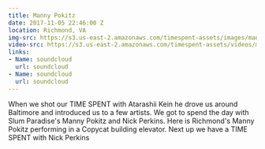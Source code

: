 ```yaml
---
title: Manny Pokitz
date: 2017-11-05 22:46:00 Z
location: Richmond, VA
img-src: https://s3.us-east-2.amazonaws.com/timespent-assets/images/manny-pokitz.png
video-src: https://s3.us-east-2.amazonaws.com/timespent-assets/videos/manny-pokitz.mp4
links:
- Name: soundcloud
  url: soundcloud
- Name: soundcloud
  url: soundcloud
---
```


When we shot our TIME SPENT with Atarashii Kein he drove us around Baltimore and introduced us to a few artists. We got to spend the day with Slum Paradise's Manny Pokitz and Nick Perkins. Here is Richmond's Manny Pokitz performing in a Copycat building elevator. Next up we have a TIME SPENT with Nick Perkins